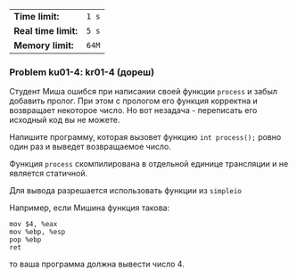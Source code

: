 |                      |       |
|----------------------|-------|
| **Time limit:**      | `1 s` |
| **Real time limit:** | `5 s` |
| **Memory limit:**    | `64M` |


### Problem ku01-4: kr01-4 (дореш)

Студент Миша ошибся при написании своей функции `process` и забыл добавить пролог. При этом с
прологом его функция корректна и возвращает некоторое число. Но вот незадача - переписать его
исходный код вы не можете.

Напишите программу, которая вызовет функцию `int process();` ровно один раз и выведет возвращаемое
число.

Функция `process` скомпилирована в отдельной единице трансляции и не является статичной.

Для вывода разрешается использовать функции из `simpleio`

Например, если Мишина функция такова:

    
    
    mov $4, %eax
    mov %ebp, %esp
    pop %ebp
    ret

то ваша программа должна вывести число 4.

